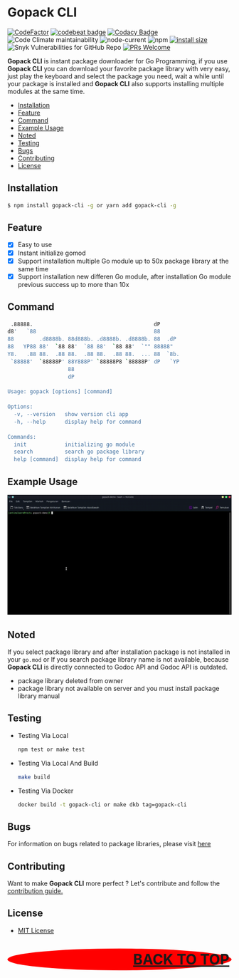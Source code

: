# Gopack CLI

[![CodeFactor](https://www.codefactor.io/repository/github/restuwahyu13/gopack-cli/badge)](https://www.codefactor.io/repository/github/restuwahyu13/gopack-cli) [![codebeat badge](https://codebeat.co/badges/9eb004e2-7dc1-4ced-bfa3-4d5153851a25)](https://codebeat.co/projects/github-com-restuwahyu13-gopack-main) [![Codacy Badge](https://app.codacy.com/project/badge/Grade/5ceaa815dfcf4436a84490dfb7787c04)](https://www.codacy.com/gh/restuwahyu13/gopack-cli/dashboard?utm_source=github.com&amp;utm_medium=referral&amp;utm_content=restuwahyu13/gopack-cli&amp;utm_campaign=Badge_Grade) ![Code Climate maintainability](https://img.shields.io/codeclimate/maintainability/restuwahyu13/gopack-cli) ![node-current](https://img.shields.io/node/v/gopack-cli) ![npm](https://img.shields.io/npm/dm/gopack-cli) [![install size](https://packagephobia.com/badge?p=gopack-cli)](https://packagephobia.com/result?p=gopack-cli) ![Snyk Vulnerabilities for GitHub Repo](https://img.shields.io/snyk/vulnerabilities/github/restuwahyu13/gopack-cli) [![PRs Welcome](https://img.shields.io/badge/PRs-welcome-brightgreen.svg?style=flat-square)](https://github.com/restuwahyu13/gopack/blob/main/CONTRIBUTING.md)

**Gopack CLI** is instant package downloader for Go Programming, if you use **Gopack CLI** you can download your favorite package library with very easy, just play the keyboard and select the package you need, wait a while until your package is installed and **Gopack CLI** also supports installing multiple modules at the same time.

- [Installation](#installation)
- [Feature](#feature)
- [Command](#command)
- [Example Usage](#example-usage)
- [Noted](#noted)
- [Testing](#testing)
- [Bugs](#bugs)
- [Contributing](#contributing)
- [License](#license)

## Installation

```bash
$ npm install gopack-cli -g or yarn add gopack-cli -g
```

## Feature

- [x] Easy to use
- [x] Instant initialize gomod 
- [x] Support installation multiple Go module up to 50x package library at the same time
- [x] Support installation new differen Go module, after installation Go module previous success up to more than 10x

## Command
```sh
 .88888.                                      dP       
d8'   `88                                     88       
88        .d8888b. 88d888b. .d8888b. .d8888b. 88  .dP  
88   YP88 88'  `88 88'  `88 88'  `88 88'  `"" 88888"   
Y8.   .88 88.  .88 88.  .88 88.  .88 88.  ... 88  `8b. 
 `88888'  `88888P' 88Y888P' `88888P8 `88888P' dP   `YP 
                   88                                  
                   dP                                   

Usage: gopack [options] [command]

Options:
  -v, --version   show version cli app
  -h, --help      display help for command

Commands:
  init            initializing go module
  search          search go package library
  help [command]  display help for command
```

## Example Usage

<img src="images/example.gif" alt="example-giff"/>

## Noted

If you select package library and after installation package is not installed in your `go.mod` or If you search package library name is not available, because **Gopack CLI** is directly connected to Godoc API and Godoc API is outdated.

- package library deleted from owner
- package library not available on server and you must install package library manual

## Testing

- Testing Via Local

  ```sh
  npm test or make test
  ```

- Testing Via Local And Build

  ```sh
  make build
  ```

- Testing Via Docker

  ```sh
  docker build -t gopack-cli or make dkb tag=gopack-cli
  ```

## Bugs

For information on bugs related to package libraries, please visit [here](https://github.com/restuwahyu13/gopack-cli/issues)

## Contributing

Want to make **Gopack CLI** more perfect ? Let's contribute and follow the [contribution guide.](https://github.com/restuwahyu13/gopack-cli/blob/main/CONTRIBUTING.md)

## License

- [MIT License](https://github.com/restuwahyu13/gopack-cli/blob/main/LICENSE.md)

<p align="right" style="padding: 5px; border-radius: 100%; background-color: red; font-size: 2rem;">
  <b><a href="#gopack-cli">BACK TO TOP</a></b>
</p>
